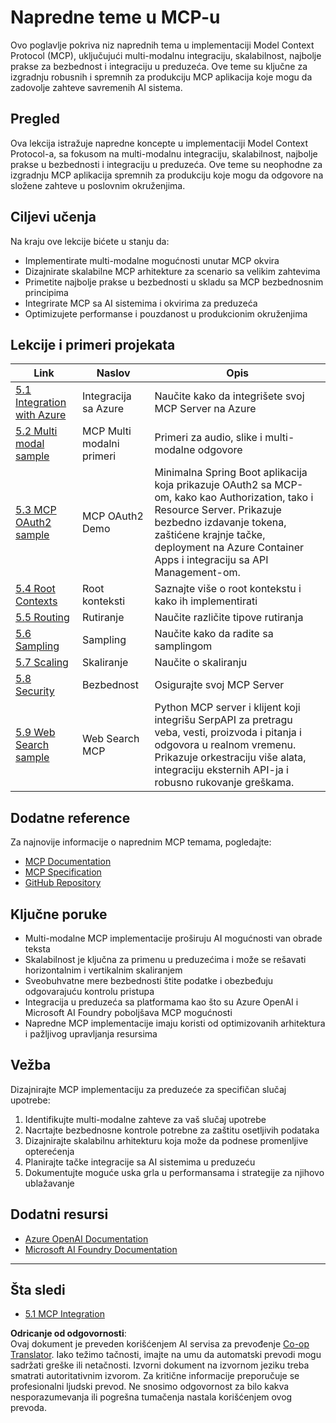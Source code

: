<!--
CO_OP_TRANSLATOR_METADATA:
{
  "original_hash": "494d87e1c4b9239c70f6a341fcc59a48",
  "translation_date": "2025-06-02T19:36:28+00:00",
  "source_file": "05-AdvancedTopics/README.md",
  "language_code": "sr"
}
-->
# Napredne teme u MCP-u

Ovo poglavlje pokriva niz naprednih tema u implementaciji Model Context Protocol (MCP), uključujući multi-modalnu integraciju, skalabilnost, najbolje prakse za bezbednost i integraciju u preduzeća. Ove teme su ključne za izgradnju robusnih i spremnih za produkciju MCP aplikacija koje mogu da zadovolje zahteve savremenih AI sistema.

## Pregled

Ova lekcija istražuje napredne koncepte u implementaciji Model Context Protocol-a, sa fokusom na multi-modalnu integraciju, skalabilnost, najbolje prakse u bezbednosti i integraciju u preduzeća. Ove teme su neophodne za izgradnju MCP aplikacija spremnih za produkciju koje mogu da odgovore na složene zahteve u poslovnim okruženjima.

## Ciljevi učenja

Na kraju ove lekcije bićete u stanju da:

- Implementirate multi-modalne mogućnosti unutar MCP okvira
- Dizajnirate skalabilne MCP arhitekture za scenario sa velikim zahtevima
- Primetite najbolje prakse u bezbednosti u skladu sa MCP bezbednosnim principima
- Integrirate MCP sa AI sistemima i okvirima za preduzeća
- Optimizujete performanse i pouzdanost u produkcionim okruženjima

## Lekcije i primeri projekata

| Link | Naslov | Opis |
|------|--------|-------|
| [5.1 Integration with Azure](./mcp-integration/README.md) | Integracija sa Azure | Naučite kako da integrišete svoj MCP Server na Azure |
| [5.2 Multi modal sample](./mcp-multi-modality/README.md) | MCP Multi modalni primeri | Primeri za audio, slike i multi-modalne odgovore |
| [5.3 MCP OAuth2 sample](../../../05-AdvancedTopics/mcp-oauth2-demo) | MCP OAuth2 Demo | Minimalna Spring Boot aplikacija koja prikazuje OAuth2 sa MCP-om, kako kao Authorization, tako i Resource Server. Prikazuje bezbedno izdavanje tokena, zaštićene krajnje tačke, deployment na Azure Container Apps i integraciju sa API Management-om. |
| [5.4 Root Contexts](./mcp-root-contexts/README.md) | Root konteksti | Saznajte više o root kontekstu i kako ih implementirati |
| [5.5 Routing](./mcp-routing/README.md) | Rutiranje | Naučite različite tipove rutiranja |
| [5.6 Sampling](./mcp-sampling/README.md) | Sampling | Naučite kako da radite sa samplingom |
| [5.7 Scaling](./mcp-scaling/README.md) | Skaliranje | Naučite o skaliranju |
| [5.8 Security](./mcp-security/README.md) | Bezbednost | Osigurajte svoj MCP Server |
| [5.9 Web Search sample](./web-search-mcp/README.md) | Web Search MCP | Python MCP server i klijent koji integrišu SerpAPI za pretragu veba, vesti, proizvoda i pitanja i odgovora u realnom vremenu. Prikazuje orkestraciju više alata, integraciju eksternih API-ja i robusno rukovanje greškama. |

## Dodatne reference

Za najnovije informacije o naprednim MCP temama, pogledajte:
- [MCP Documentation](https://modelcontextprotocol.io/)
- [MCP Specification](https://spec.modelcontextprotocol.io/)
- [GitHub Repository](https://github.com/modelcontextprotocol)

## Ključne poruke

- Multi-modalne MCP implementacije proširuju AI mogućnosti van obrade teksta
- Skalabilnost je ključna za primenu u preduzećima i može se rešavati horizontalnim i vertikalnim skaliranjem
- Sveobuhvatne mere bezbednosti štite podatke i obezbeđuju odgovarajuću kontrolu pristupa
- Integracija u preduzeća sa platformama kao što su Azure OpenAI i Microsoft AI Foundry poboljšava MCP mogućnosti
- Napredne MCP implementacije imaju koristi od optimizovanih arhitektura i pažljivog upravljanja resursima

## Vežba

Dizajnirajte MCP implementaciju za preduzeće za specifičan slučaj upotrebe:

1. Identifikujte multi-modalne zahteve za vaš slučaj upotrebe
2. Nacrtajte bezbednosne kontrole potrebne za zaštitu osetljivih podataka
3. Dizajnirajte skalabilnu arhitekturu koja može da podnese promenljive opterećenja
4. Planirajte tačke integracije sa AI sistemima u preduzeću
5. Dokumentujte moguće uska grla u performansama i strategije za njihovo ublažavanje

## Dodatni resursi

- [Azure OpenAI Documentation](https://learn.microsoft.com/en-us/azure/ai-services/openai/)
- [Microsoft AI Foundry Documentation](https://learn.microsoft.com/en-us/ai-services/)

---

## Šta sledi

- [5.1 MCP Integration](./mcp-integration/README.md)

**Odricanje od odgovornosti**:  
Ovaj dokument je preveden korišćenjem AI servisa za prevođenje [Co-op Translator](https://github.com/Azure/co-op-translator). Iako težimo tačnosti, imajte na umu da automatski prevodi mogu sadržati greške ili netačnosti. Izvorni dokument na izvornom jeziku treba smatrati autoritativnim izvorom. Za kritične informacije preporučuje se profesionalni ljudski prevod. Ne snosimo odgovornost za bilo kakva nesporazumevanja ili pogrešna tumačenja nastala korišćenjem ovog prevoda.